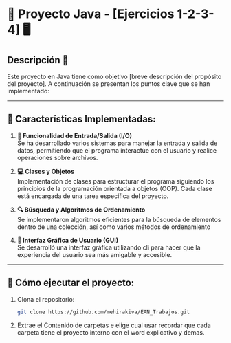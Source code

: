# 🚀 **Proyecto Java - [Ejercicios 1-2-3-4]** 🖥️

## Descripción 📄

Este proyecto en Java tiene como objetivo [breve descripción del propósito del proyecto]. A continuación se presentan los puntos clave que se han implementado:

---

## 🔧 **Características Implementadas:**

1. **📝 Funcionalidad de Entrada/Salida (I/O)**  
   Se ha desarrollado varios sistemas para manejar la entrada y salida de datos, permitiendo que el programa interactúe con el usuario y realice operaciones sobre archivos.

2. **💻 Clases y Objetos**  
   Implementación de clases para estructurar el programa siguiendo los principios de la programación orientada a objetos (OOP). Cada clase está encargada de una tarea específica del proyecto.

3. **🔍 Búsqueda y Algoritmos de Ordenamiento**  
   Se implementaron algoritmos eficientes para la búsqueda de elementos dentro de una colección, así como varios métodos de ordenamiento

4. **🎨 Interfaz Gráfica de Usuario (GUI)**  
   Se desarrolló una interfaz gráfica utilizando cli para hacer que la experiencia del usuario sea más amigable y accesible.

---

## 🚀 **Cómo ejecutar el proyecto:**

1. Clona el repositorio:
   ```bash
   git clone https://github.com/mehirakiva/EAN_Trabajos.git

2. Extrae el Contenido de carpetas e elige cual usar recordar que cada carpeta tiene el proyecto interno con el word explicativo y demas.
